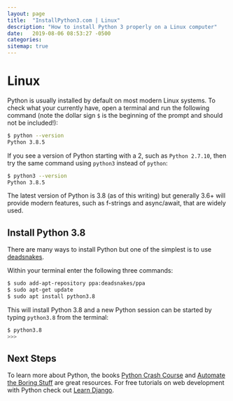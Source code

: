 ```yaml
---
layout: page
title:  "InstallPython3.com | Linux"
description: "How to install Python 3 properly on a Linux computer"
date:   2019-08-06 08:53:27 -0500
categories:
sitemap: true
---
```


# Linux

Python is usually installed by default on most modern Linux systems. To check what your currently have, open a terminal and run the following command (note the dollar sign `$` is the beginning of the prompt and should not be included!):

```sh
$ python --version
Python 3.8.5
```

If you see a version of Python starting with a 2, such as `Python 2.7.10`, then try the same command using `python3` instead of `python`:

```sh
$ python3 --version
Python 3.8.5
```

The latest version of Python is 3.8 (as of this writing) but generally 3.6+ will provide modern features, such as f-strings and async/await, that are widely used.

## Install Python 3.8
There are many ways to install Python but one of the simplest is to use [deadsnakes](https://launchpad.net/~deadsnakes/+archive/ubuntu/ppa).

Within your terminal enter the following three commands:

```sh
$ sudo add-apt-repository ppa:deadsnakes/ppa
$ sudo apt-get update
$ sudo apt install python3.8
```

This will install Python 3.8 and a new Python session can be started by typing `python3.8` from the terminal:

```sh
$ python3.8
>>>
```

## Next Steps
To learn more about Python, the books [Python Crash Course](https://amzn.to/3dGYTRe) and [Automate the Boring Stuff](https://amzn.to/366CebJ) are great resources. For free tutorials on web development with Python check out [Learn Django](https://learndjango.com).
